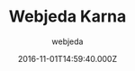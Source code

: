---
title: Webjeda Karna
github: https://github.com/sharu725/karna
demo: https://webjeda.com/karna
author: webjeda
ssg:
  - Jekyll
cms:
  - No Cms
date: 2016-11-01T14:59:40.000Z
github_branch: master
description: Karna is a responsive jekyll theme which includes pinterest like pins
stale: true
---